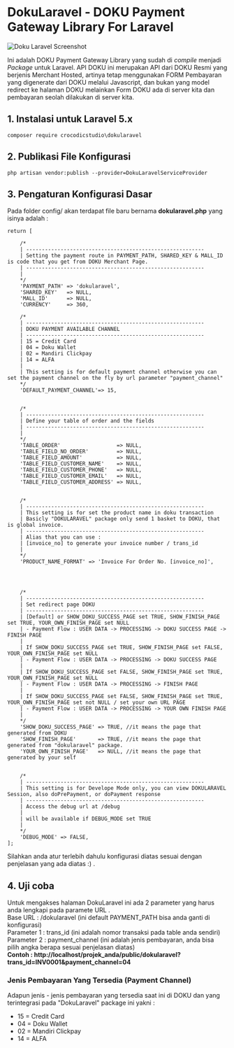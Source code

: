 # DokuLaravel - DOKU Payment Gateway Library For Laravel

![Doku Laravel Screenshot](https://lh5.googleusercontent.com/ySNutpKt3tvZ8XrwS-1Urc9R67DCAFGR7-qsRrBt9YTP5Al9BTFwOwasM002a5EGzfyC2BLmTGyfEnY=w1366-h643-rw)

Ini adalah DOKU Payment Gateway Library yang sudah di *compile* menjadi *Package* untuk Laravel. API DOKU ini merupakan API dari DOKU Resmi yang berjenis Merchant Hosted, artinya tetap menggunakan FORM Pembayaran yang digenerate dari DOKU melalui Javascript, dan bukan yang model redirect ke halaman DOKU melainkan Form DOKU ada di server kita dan pembayaran seolah dilakukan di server kita.

## 1. Instalasi untuk Laravel 5.x
```
composer require crocodicstudio\dokularavel
```
## 2. Publikasi File Konfigurasi
```
php artisan vendor:publish --provider=DokuLaravelServiceProvider
```
## 3. Pengaturan Konfigurasi Dasar
Pada folder config/ akan terdapat file baru bernama **dokularavel.php** yang isinya adalah :
```
return [
	
	/*
	| ---------------------------------------------------------
	| Setting the payment route in PAYMENT_PATH, SHARED_KEY & MALL_ID is code that you get from DOKU Merchant Page.
	| ---------------------------------------------------------
	|
	*/
	'PAYMENT_PATH' => 'dokularavel',
	'SHARED_KEY'   => NULL, 
	'MALL_ID'      => NULL,
	'CURRENCY'	   => 360,

	/*
	| ---------------------------------------------------------
	| DOKU PAYMENT AVAILABLE CHANNEL 
	| ---------------------------------------------------------
	| 15 = Credit Card
	| 04 = Doku Wallet
	| 02 = Mandiri Clickpay
	| 14 = ALFA
	|
	| This setting is for default payment channel otherwise you can set the payment channel on the fly by url parameter "payment_channel"
	*/	
	'DEFAULT_PAYMENT_CHANNEL'=> 15, 		


	/* 
	| ---------------------------------------------------------
	| Define your table of order and the fields
	| ---------------------------------------------------------
	| 
	*/
	'TABLE_ORDER'                  => NULL,
	'TABLE_FIELD_NO_ORDER'         => NULL,
	'TABLE_FIELD_AMOUNT'           => NULL,
	'TABLE_FIELD_CUSTOMER_NAME'    => NULL,
	'TABLE_FIELD_CUSTOMER_PHONE'   => NULL,
	'TABLE_FIELD_CUSTOMER_EMAIL'   => NULL,
	'TABLE_FIELD_CUSTOMER_ADDRESS' => NULL,


	/* 
	| ---------------------------------------------------------
	| This setting is for set the product name in doku transaction
	| Basicly "DOKULARAVEL" package only send 1 basket to DOKU, that is global invoice. 
	| ---------------------------------------------------------
	| Alias that you can use : 
	| [invoice_no] to generate your invoice number / trans_id 
	| 
	*/
	'PRODUCT_NAME_FORMAT' => 'Invoice For Order No. [invoice_no]',




	/* 
	| ---------------------------------------------------------
	| Set redirect page DOKU 
	| ---------------------------------------------------------
	| [Default] or SHOW_DOKU_SUCCESS_PAGE set TRUE, SHOW_FINISH_PAGE set TRUE, YOUR_OWN_FINISH_PAGE set NULL
	| - Payment Flow : USER DATA -> PROCESSING -> DOKU SUCCESS PAGE -> FINISH PAGE
	|
	| If SHOW_DOKU_SUCCESS_PAGE set TRUE, SHOW_FINISH_PAGE set FALSE, YOUR_OWN_FINISH_PAGE set NULL
	| - Payment Flow : USER DATA -> PROCESSING -> DOKU SUCCESS PAGE
	| 
	| If SHOW_DOKU_SUCCESS_PAGE set FALSE, SHOW_FINISH_PAGE set TRUE, YOUR_OWN_FINISH_PAGE set NULL
	| - Payment Flow : USER DATA -> PROCESSING -> FINISH PAGE
	| 
	| If SHOW_DOKU_SUCCESS_PAGE set FALSE, SHOW_FINISH_PAGE set TRUE, YOUR_OWN_FINISH_PAGE set not NULL / set your own URL PAGE
	| - Payment Flow : USER DATA -> PROCESSING -> YOUR OWN FINISH PAGE
	| 
	*/
	'SHOW_DOKU_SUCCESS_PAGE' => TRUE, //it means the page that generated from DOKU
	'SHOW_FINISH_PAGE'       => TRUE, //it means the page that generated from "dokularavel" package.
	'YOUR_OWN_FINISH_PAGE'   => NULL, //it means the page that generated by your self


	/* 
	| ---------------------------------------------------------
	| This setting is for Develope Mode only, you can view DOKULARAVEL Session, also doPrePayment, or doPayment response
	| ---------------------------------------------------------
	| Access the debug url at /debug
	| 
	| will be available if DEBUG_MODE set TRUE
	|
	*/
	'DEBUG_MODE' => FALSE,
];
```
Silahkan anda atur terlebih dahulu konfigurasi diatas sesuai dengan penjelasan yang ada diatas :) .
## 4. Uji coba
Untuk mengakses halaman DokuLaravel ini ada 2 parameter yang harus anda lengkapi pada paramete URL .   
Base URL : /dokularavel (ini default PAYMENT_PATH bisa anda ganti di konfigurasi)  
Parameter 1 : trans_id (ini adalah nomor transaksi pada table anda sendiri)  
Parameter 2 : payment_channel (ini adalah jenis pembayaran, anda bisa pilih angka berapa sesuai penjelasan diatas)  
**Contoh : http://localhost/projek_anda/public/dokularavel?trans_id=INV0001&payment_channel=04**

### Jenis Pembayaran Yang Tersedia (Payment Channel)
Adapun jenis - jenis pembayaran yang tersedia saat ini di DOKU dan yang terintegrasi pada "DokuLaravel" package ini yakni :   
- 15 = Credit Card
- 04 = Doku Wallet
- 02 = Mandiri Clickpay
- 14 = ALFA
